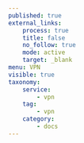 ```yaml
---
published: true
external_links:
    process: true
    title: false
    no_follow: true
    mode: active
    target: _blank
menu: VPN
visible: true
taxonomy:
    service:
        - vpn
    tag:
        - vpn
    category:
        - docs
---
```


